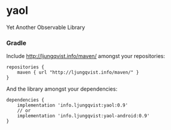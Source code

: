 # yaol
Yet Another Observable Library

### Gradle

Include <http://ljungqvist.info/maven/> amongst your repositories:

```
repositories {
    maven { url "http://ljungqvist.info/maven/" }
}
```
And the library amongst your dependencies:
```
dependencies {
    implementation 'info.ljungqvist:yaol:0.9'
    // or
    implementation 'info.ljungqvist:yaol-android:0.9'
}
```

